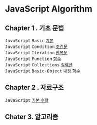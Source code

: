 # JavaScript Algorithm

## Chapter 1 . 기초 문법

<kbd>JavaScript</kbd> <kbd> Basic</kbd> [기본](./README/Ch01_Basic.md) <br>
<kbd>JavaScript</kbd> <kbd> Condition</kbd> [조건문](./README/Ch01_Condition.md) <br>
<kbd>JavaScript</kbd> <kbd> Iteration</kbd> [반복문](./README/Ch01_Iteration.md) <br>
<kbd>JavaScript</kbd> <kbd> Function</kbd> [함수](./README/Ch01_Function.md) <br>
<kbd>JavaScript</kbd> <kbd> Collections</kbd> [컬렉션](./README/Ch01_Collections.md) <br>
<kbd>JavaScript</kbd> <kbd> Basic-Object</kbd> [내장 함수](./README/Ch01_Basic-Object.md) <br>


## Chapter 2 . 자료구조
<kbd>JavaScript</kbd> [기본 수학](./README/Ch02_Math.md) <br>



## Chater 3. 알고리즘
